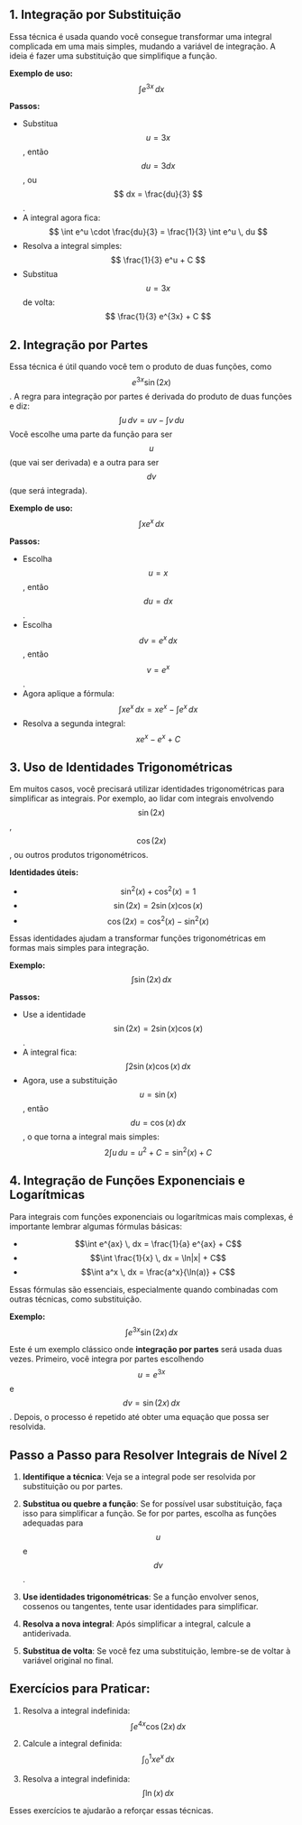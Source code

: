 ## 1. **Integração por Substituição**

Essa técnica é usada quando você consegue transformar uma integral complicada em uma mais simples, mudando a variável de integração. A ideia é fazer uma substituição que simplifique a função.

****Exemplo de uso:****
$$
\int e^{3x} \, dx
$$

**Passos:**

- Substitua $$ u = 3x $$, então $$ du = 3dx $$, ou $$ dx = \frac{du}{3} $$.
- A integral agora fica:
  $$
  \int e^u \cdot \frac{du}{3} = \frac{1}{3} \int e^u \, du
  $$
- Resolva a integral simples:
  $$
  \frac{1}{3} e^u + C
  $$
- Substitua $$ u = 3x $$ de volta:
  $$
  \frac{1}{3} e^{3x} + C
  $$

## 2. **Integração por Partes**

Essa técnica é útil quando você tem o produto de duas funções, como $$ e^{3x} \sin(2x) $$. A regra para integração por partes é derivada do produto de duas funções e diz:
$$
\int u \, dv = uv - \int v \, du
$$
Você escolhe uma parte da função para ser $$ u $$ (que vai ser derivada) e a outra para ser $$ dv $$ (que será integrada).

****Exemplo de uso:****
$$
\int x e^x \, dx
$$

**Passos:**

- Escolha $$ u = x $$, então $$ du = dx $$.
- Escolha $$ dv = e^x \, dx $$, então $$ v = e^x $$.
- Agora aplique a fórmula:
  $$
  \int x e^x \, dx = x e^x - \int e^x \, dx
  $$
- Resolva a segunda integral:
  $$
  x e^x - e^x + C
  $$

## 3. **Uso de Identidades Trigonométricas**

Em muitos casos, você precisará utilizar identidades trigonométricas para simplificar as integrais. Por exemplo, ao lidar com integrais envolvendo $$ \sin(2x) $$, $$ \cos(2x) $$, ou outros produtos trigonométricos.

****Identidades úteis:****

- $$ \sin^2(x) + \cos^2(x) = 1 $$
- $$ \sin(2x) = 2\sin(x)\cos(x) $$
- $$ \cos(2x) = \cos^2(x) - \sin^2(x) $$

Essas identidades ajudam a transformar funções trigonométricas em formas mais simples para integração.

****Exemplo:****
$$
\int \sin(2x) \, dx
$$

**Passos:**

- Use a identidade $$ \sin(2x) = 2\sin(x)\cos(x) $$.
- A integral fica:
  $$
  \int 2 \sin(x) \cos(x) \, dx
  $$
- Agora, use a substituição $$ u = \sin(x) $$, então $$ du = \cos(x) \, dx$$, o que torna a integral mais simples:
  $$
  2 \int u \, du = u^2 + C = \sin^2(x) + C
  $$

## 4. **Integração de Funções Exponenciais e Logarítmicas**

Para integrais com funções exponenciais ou logarítmicas mais complexas, é importante lembrar algumas fórmulas básicas:

- $$\int e^{ax} \, dx = \frac{1}{a} e^{ax} + C$$
- $$\int \frac{1}{x} \, dx = \ln|x| + C$$
- $$\int a^x \, dx = \frac{a^x}{\ln(a)} + C$$

Essas fórmulas são essenciais, especialmente quando combinadas com outras técnicas, como substituição.

****Exemplo:****
$$
\int e^{3x} \sin(2x) \, dx
$$

Este é um exemplo clássico onde **integração por partes** será usada duas vezes. Primeiro, você integra por partes escolhendo $$ u = e^{3x} $$ e $$ dv = \sin(2x) \, dx$$. Depois, o processo é repetido até obter uma equação que possa ser resolvida.

## Passo a Passo para Resolver Integrais de Nível 2

1. **Identifique a técnica**: Veja se a integral pode ser resolvida por substituição ou por partes.

2. **Substitua ou quebre a função**: Se for possível usar substituição, faça isso para simplificar a função. Se for por partes, escolha as funções adequadas para $$ u$$ e $$ dv$$.

3. **Use identidades trigonométricas**: Se a função envolver senos, cossenos ou tangentes, tente usar identidades para simplificar.

4. **Resolva a nova integral**: Após simplificar a integral, calcule a antiderivada.

5. **Substitua de volta**: Se você fez uma substituição, lembre-se de voltar à variável original no final.

## Exercícios para Praticar:

1. Resolva a integral indefinida:
   $$
   \int e^{4x} \cos(2x) \, dx
   $$

2. Calcule a integral definida:
   $$
   \int_0^1 x e^x\, dx
   $$

3. Resolva a integral indefinida:
   $$
   \int\ln(x)\, dx
   $$

Esses exercícios te ajudarão a reforçar essas técnicas.
